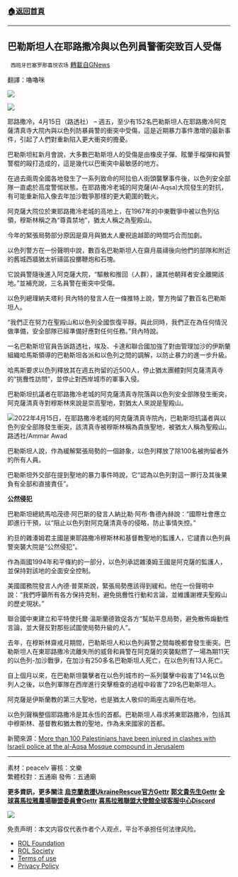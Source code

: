 ###  [:house:返回首頁](https://github.com/ourhimalayas/txt)
---


## 巴勒斯坦人在耶路撒冷與以色列員警衝突致百人受傷
` 西班牙巴塞罗那喜悦农场` [轉載自GNews](https://gnews.org/zh-hans/2361825/)

翻譯：嚕嚕咪

![](https://assets.gnews.org/wp-content/uploads/2022/04/xin_png.001-1-1280x140-33.jpg)



![](https://assets.gnews.org/wp-content/uploads/2022/04/1-346.jpg)

耶路撒冷，4月15日（路透社） – 週五，至少有152名巴勒斯坦人在耶路撒冷阿克薩清真寺大院內與以色列防暴員警的衝突中受傷，這是近期暴力事件激增的最新事件，引起了人們對重新陷入更大衝突的擔憂。

巴勒斯坦紅新月會說，大多數巴勒斯坦人的受傷是由橡皮子彈、眩暈手榴彈和員警警棍的毆打造成的，這是幾代以巴衝突中最敏感的地方。

在過去兩周全國各地發生了一系列致命的阿拉伯人街頭襲擊事件後，以色列安全部隊一直處於高度警惕狀態。在耶路撒冷老城的阿克薩(Al-Aqsa)大院發生的對抗，有可能重新陷入像去年加沙戰爭那樣的更大範圍的戰火。

阿克薩大院位於東耶路撒冷老城的高地上，在1967年的中東戰爭中被以色列佔領，穆斯林稱之為“尊貴禁地”，猶太人稱之為聖殿山。

今年的緊張局勢部分原因是齋月與猶太人慶祝逾越節的時間巧合而加劇。

以色列警方在一份聲明中說，數百名巴勒斯坦人在齋月晨禱後向他們的部隊和附近的舊城西牆猶太祈禱區投擲鞭炮和石塊。

它說員警隨後進入阿克薩大院，“驅散和推回（人群），讓其他朝拜者安全離開該地。”並補充說，三名員警在衝突中受傷。

以色列總理納夫塔利·貝內特的發言人在一條推特上說，警方拘留了數百名巴勒斯坦人。

“我們正在努力在聖殿山和以色列全國恢復平靜。與此同時，我們正在為任何情況做準備，安全部隊已經準備好應對任何任務。”貝內特說。

一名巴勒斯坦官員告訴路透社，埃及、卡達和聯合國加強了對由管理加沙的伊斯蘭組織哈馬斯領導的巴勒斯坦各派和以色列之間的調解，以防止暴力的進一步升級。

哈馬斯要求以色列釋放其在週五拘留的近500人，停止猶太團體對阿克薩清真寺的“挑釁性訪問”，並停止對西岸城市的軍事入侵。

巴勒斯坦抗議者在耶路撒冷老城的阿克薩清真寺院落與以色列安全部隊發生衝突，阿克薩清真寺對穆斯林來說是崇高聖地，對猶太人來說是聖殿山。

![](https://assets.gnews.org/wp-content/uploads/2022/04/2-136.jpg)2022年4月15日，在耶路撒冷老城的阿克薩清真寺院內，巴勒斯坦抗議者與以色列安全部隊發生衝突，該清真寺被穆斯林稱為貴族聖地，被猶太人稱為聖殿山。路透社/Ammar Awad

巴勒斯坦人說，作為緩解緊張局勢的一個跡象，以色列釋放了除100名被拘留者外的所有人員。

巴勒斯坦外交部在提到聖地的暴力事件時說，它“認為以色列對這一罪行及其後果負有全部和直接責任”。

**公然侵犯**

巴勒斯坦總統馬哈茂德·阿巴斯的發言人納比勒·阿布·魯德內赫說：“國際社會應立即進行干預，以“阻止以色列對阿克薩清真寺的侵略，防止事情失控。”

約旦的雜湊姆君主國是東耶路撒冷穆斯林和基督教聖地的監護人，它譴責以色列員警突襲大院是“公然侵犯”。

作為兩國1994年和平條約的一部分，以色列承認雜湊姆王國是阿克薩的監護人，並保持對該地的全面安全控制。

美國國務院發言人內德·普萊斯說，緊張局勢應該得到緩和。他在一份聲明中說：“我們呼籲所有各方保持克制，避免挑釁性行動和言論，並維護謝裡夫聖殿山的歷史現狀。”

聯合國中東建立和平特使托爾·溫斯蘭德敦促各方“幫助平息局勢，避免散佈煽動性言論，並大聲反對那些試圖使局勢升級的人”。

去年，在穆斯林齋戒月期間，巴勒斯坦人和以色列員警之間每晚都會發生衝突。巴勒斯坦人在東耶路撒冷流離失所的威脅和員警在阿克薩的突襲點燃了一場為期11天的以色列-加沙戰爭，在加沙有250多名巴勒斯坦人死亡，在以色列有13人死亡。

自上個月以來，在巴勒斯坦襲擊者在以色列城市的一系列襲擊中殺害了14名以色列人之後，以色列軍隊在西岸進行突擊檢查的過程中殺害了29名巴勒斯坦人。

阿克薩是伊斯蘭教的第三大聖地，也是猶太人敬仰的兩座古廟所在地。

以色列聲稱整個耶路撒冷是其永恆的首都。巴勒斯坦人尋求將東耶路撒冷，包括其中穆斯林、基督教和猶太教的聖地，作為未來國家的首都。

新聞來源：[More than 100 Palestinians have been injured in clashes with Israeli police at the al-Aqsa Mosque compound in Jerusalem](https://www.bbc.com/news/world/middle_east)

* * *

素材：peacelv
審核：文樂      
繁體校對：五通廟
發佈：五通廟

**更多資訊，更多關注
[烏克蘭救援UkraineRescue官方Gettr](https://gettr.com/user/ukrainerescue)
[郭文貴先生Gettr](https://gettr.com/user/miles)
[全球喜馬拉雅農場聯盟委員會Gettr](https://gettr.com/user/GlobalAlliance)
[喜馬拉雅聯盟大使館全球客服中心Discord](https://discord.gg/zv8j42srdN)**

![](https://assets.gnews.org/wp-content/uploads/2022/04/GNEWS_CH.-1-3-1-27.jpeg)

 

免责声明：本文内容仅代表作者个人观点，平台不承担任何法律风险。

- [ROL Foundation](https://rolfoundation.org/)
- [ROL Society](https://rolsociety.org/)
- [Terms of use](https://gnews.org/terms-of-use-3/)
- [Privacy Policy](https://gnews.org/privacy-policy/)
